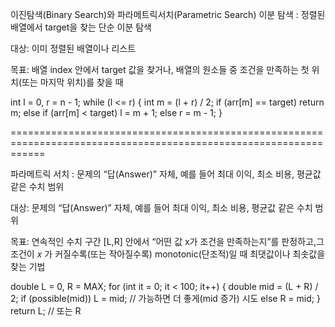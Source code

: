 이진탐색(Binary Search)와 파라메트릭서치(Parametric Search)
이분 탐색      : 정렬된 배열에서 target을 찾는 단순 이분 탐색

대상: 이미 정렬된 배열이나 리스트

목표: 배열 index 안에서 target 값을 찾거나,
배열의 원소들 중 조건을 만족하는 첫 위치(또는 마지막 위치)를 찾을 때

int l = 0, r = n - 1;
while (l <= r) {
    int m = (l + r) / 2;
    if (arr[m] == target) return m;
    else if (arr[m] < target) l = m + 1;
    else r = m - 1;
}

==================================================================================================================

파라메트릭 서치 : 문제의 “답(Answer)” 자체, 예를 들어 최대 이익, 최소 비용, 평균값 같은 수치 범위

대상: 문제의 “답(Answer)” 자체, 예를 들어 최대 이익, 최소 비용, 평균값 같은 수치 범위

목표: 연속적인 수치 구간 
[L,R] 안에서
“어떤 값 x가 조건을 만족하는지”를 판정하고,그 조건이 𝑥 가 커질수록(또는 작아질수록) monotonic(단조적)일 때
최댓값이나 최솟값을 찾는 기법

double L = 0, R = MAX;
for (int it = 0; it < 100; it++) {
    double mid = (L + R) / 2;
    if (possible(mid)) L = mid;  // 가능하면 더 좋게(mid 증가) 시도
    else R = mid;
}
return L;  // 또는 R
